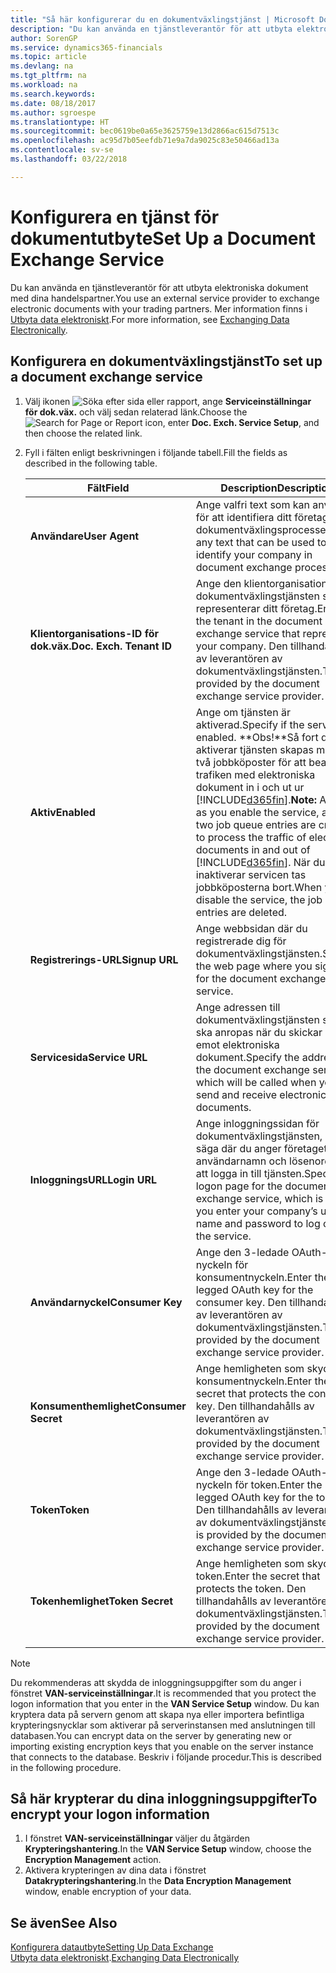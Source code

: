 ```yaml
---
title: "Så här konfigurerar du en dokumentväxlingstjänst | Microsoft Docs"
description: "Du kan använda en tjänstleverantör för att utbyta elektroniska dokument med dina handelspartner."
author: SorenGP
ms.service: dynamics365-financials
ms.topic: article
ms.devlang: na
ms.tgt_pltfrm: na
ms.workload: na
ms.search.keywords: 
ms.date: 08/18/2017
ms.author: sgroespe
ms.translationtype: HT
ms.sourcegitcommit: bec0619be0a65e3625759e13d2866ac615d7513c
ms.openlocfilehash: ac95d7b05eefdb71e9a7da9025c83e50466ad13a
ms.contentlocale: sv-se
ms.lasthandoff: 03/22/2018

---
```

# <a name="set-up-a-document-exchange-service"></a><span data-ttu-id="95034-103">Konfigurera en tjänst för dokumentutbyte</span><span class="sxs-lookup"><span data-stu-id="95034-103">Set Up a Document Exchange Service</span></span>
<span data-ttu-id="95034-104">Du kan använda en tjänstleverantör för att utbyta elektroniska dokument med dina handelspartner.</span><span class="sxs-lookup"><span data-stu-id="95034-104">You use an external service provider to exchange electronic documents with your trading partners.</span></span> <span data-ttu-id="95034-105">Mer information finns i [Utbyta data elektroniskt](across-data-exchange.md).</span><span class="sxs-lookup"><span data-stu-id="95034-105">For more information, see [Exchanging Data Electronically](across-data-exchange.md).</span></span>  

## <a name="to-set-up-a-document-exchange-service"></a><span data-ttu-id="95034-106">Konfigurera en dokumentväxlingstjänst</span><span class="sxs-lookup"><span data-stu-id="95034-106">To set up a document exchange service</span></span>  
1. <span data-ttu-id="95034-107">Välj ikonen ![Söka efter sida eller rapport](media/ui-search/search_small.png "Ikonen Söka efter sida eller rapport"), ange **Serviceinställningar för dok.väx.** och välj sedan relaterad länk.</span><span class="sxs-lookup"><span data-stu-id="95034-107">Choose the ![Search for Page or Report](media/ui-search/search_small.png "Search for Page or Report icon") icon, enter **Doc. Exch. Service Setup**, and then choose the related link.</span></span>  
2. <span data-ttu-id="95034-108">Fyll i fälten enligt beskrivningen i följande tabell.</span><span class="sxs-lookup"><span data-stu-id="95034-108">Fill the fields as described in the following table.</span></span>  

    |<span data-ttu-id="95034-109">Fält</span><span class="sxs-lookup"><span data-stu-id="95034-109">Field</span></span>|<span data-ttu-id="95034-110">Description</span><span class="sxs-lookup"><span data-stu-id="95034-110">Description</span></span>|  
    |---------------------------------|---------------------------------------|  
    |<span data-ttu-id="95034-111">**Användare**</span><span class="sxs-lookup"><span data-stu-id="95034-111">**User Agent**</span></span>|<span data-ttu-id="95034-112">Ange valfri text som kan användas för att identifiera ditt företag i dokumentväxlingsprocesser.</span><span class="sxs-lookup"><span data-stu-id="95034-112">Enter any text that can be used to identify your company in document exchange processes.</span></span>|  
    |<span data-ttu-id="95034-113">**Klientorganisations-ID för dok.väx.**</span><span class="sxs-lookup"><span data-stu-id="95034-113">**Doc. Exch. Tenant ID**</span></span>|<span data-ttu-id="95034-114">Ange den klientorganisation i dokumentväxlingstjänsten som representerar ditt företag.</span><span class="sxs-lookup"><span data-stu-id="95034-114">Enter the tenant in the document exchange service that represents your company.</span></span> <span data-ttu-id="95034-115">Den tillhandahålls av leverantören av dokumentväxlingstjänsten.</span><span class="sxs-lookup"><span data-stu-id="95034-115">This is provided by the document exchange service provider.</span></span>|  
    |<span data-ttu-id="95034-116">**Aktiv**</span><span class="sxs-lookup"><span data-stu-id="95034-116">**Enabled**</span></span>|<span data-ttu-id="95034-117">Ange om tjänsten är aktiverad.</span><span class="sxs-lookup"><span data-stu-id="95034-117">Specify if the service is enabled.</span></span> <span data-ttu-id="95034-118">**Obs!**Så fort du aktiverar tjänsten skapas minst två jobbköposter för att bearbeta trafiken med elektroniska dokument in i och ut ur [!INCLUDE[d365fin](includes/d365fin_md.md)].</span><span class="sxs-lookup"><span data-stu-id="95034-118">**Note:**  As soon as you enable the service, at least two job queue entries are created to process the traffic of electronic documents in and out of [!INCLUDE[d365fin](includes/d365fin_md.md)].</span></span> <span data-ttu-id="95034-119">När du inaktiverar servicen tas jobbköposterna bort.</span><span class="sxs-lookup"><span data-stu-id="95034-119">When you disable the service, the job queue entries are deleted.</span></span>|  
    |<span data-ttu-id="95034-120">**Registrerings-URL**</span><span class="sxs-lookup"><span data-stu-id="95034-120">**Signup URL**</span></span>|<span data-ttu-id="95034-121">Ange webbsidan där du registrerade dig för dokumentväxlingstjänsten.</span><span class="sxs-lookup"><span data-stu-id="95034-121">Specify the web page where you sign up for the document exchange service.</span></span>|  
    |<span data-ttu-id="95034-122">**Servicesida**</span><span class="sxs-lookup"><span data-stu-id="95034-122">**Service URL**</span></span>|<span data-ttu-id="95034-123">Ange adressen till dokumentväxlingstjänsten som ska anropas när du skickar och tar emot elektroniska dokument.</span><span class="sxs-lookup"><span data-stu-id="95034-123">Specify the address of the document exchange service, which will be called when you send and receive electronic documents.</span></span>|  
    |<span data-ttu-id="95034-124">**InloggningsURL**</span><span class="sxs-lookup"><span data-stu-id="95034-124">**Login URL**</span></span>|<span data-ttu-id="95034-125">Ange inloggningssidan för dokumentväxlingstjänsten, det vill säga där du anger företagets användarnamn och lösenord för att logga in till tjänsten.</span><span class="sxs-lookup"><span data-stu-id="95034-125">Specify the logon page for the document exchange service, which is where you enter your company’s user name and password to log on to the service.</span></span>|  
    |<span data-ttu-id="95034-126">**Användarnyckel**</span><span class="sxs-lookup"><span data-stu-id="95034-126">**Consumer Key**</span></span>|<span data-ttu-id="95034-127">Ange den 3-ledade OAuth-nyckeln för konsumentnyckeln.</span><span class="sxs-lookup"><span data-stu-id="95034-127">Enter the 3-legged OAuth key for the consumer key.</span></span> <span data-ttu-id="95034-128">Den tillhandahålls av leverantören av dokumentväxlingstjänsten.</span><span class="sxs-lookup"><span data-stu-id="95034-128">This is provided by the document exchange service provider.</span></span>|  
    |<span data-ttu-id="95034-129">**Konsumenthemlighet**</span><span class="sxs-lookup"><span data-stu-id="95034-129">**Consumer Secret**</span></span>|<span data-ttu-id="95034-130">Ange hemligheten som skyddar konsumentnyckeln.</span><span class="sxs-lookup"><span data-stu-id="95034-130">Enter the secret that protects the consumer key.</span></span> <span data-ttu-id="95034-131">Den tillhandahålls av leverantören av dokumentväxlingstjänsten.</span><span class="sxs-lookup"><span data-stu-id="95034-131">This is provided by the document exchange service provider.</span></span>|  
    |<span data-ttu-id="95034-132">**Token**</span><span class="sxs-lookup"><span data-stu-id="95034-132">**Token**</span></span>|<span data-ttu-id="95034-133">Ange den 3-ledade OAuth-nyckeln för token.</span><span class="sxs-lookup"><span data-stu-id="95034-133">Enter the 3-legged OAuth key for the token.</span></span> <span data-ttu-id="95034-134">Den tillhandahålls av leverantören av dokumentväxlingstjänsten.</span><span class="sxs-lookup"><span data-stu-id="95034-134">This is provided by the document exchange service provider.</span></span>|  
    |<span data-ttu-id="95034-135">**Tokenhemlighet**</span><span class="sxs-lookup"><span data-stu-id="95034-135">**Token Secret**</span></span>|<span data-ttu-id="95034-136">Ange hemligheten som skyddar token.</span><span class="sxs-lookup"><span data-stu-id="95034-136">Enter the secret that protects the token.</span></span> <span data-ttu-id="95034-137">Den tillhandahålls av leverantören av dokumentväxlingstjänsten.</span><span class="sxs-lookup"><span data-stu-id="95034-137">This is provided by the document exchange service provider.</span></span>|  

> [!NOTE]  
>  <span data-ttu-id="95034-138">Du rekommenderas att skydda de inloggningsuppgifter som du anger i fönstret **VAN-serviceinställningar**.</span><span class="sxs-lookup"><span data-stu-id="95034-138">It is recommended that you protect the logon information that you enter in the **VAN Service Setup** window.</span></span> <span data-ttu-id="95034-139">Du kan kryptera data på servern genom att skapa nya eller importera befintliga krypteringsnycklar som aktiverar på serverinstansen med anslutningen till databasen.</span><span class="sxs-lookup"><span data-stu-id="95034-139">You can encrypt data on the server by generating new or importing existing encryption keys that you enable on the server instance that connects to the database.</span></span> <span data-ttu-id="95034-140">Beskriv i följande procedur.</span><span class="sxs-lookup"><span data-stu-id="95034-140">This is described in the following procedure.</span></span>  

## <a name="to-encrypt-your-logon-information"></a><span data-ttu-id="95034-141">Så här krypterar du dina inloggningsuppgifter</span><span class="sxs-lookup"><span data-stu-id="95034-141">To encrypt your logon information</span></span>  
1. <span data-ttu-id="95034-142">I fönstret **VAN-serviceinställningar** väljer du åtgärden **Krypteringshantering**.</span><span class="sxs-lookup"><span data-stu-id="95034-142">In the **VAN Service Setup** window, choose the **Encryption Management** action.</span></span>  
2. <span data-ttu-id="95034-143">Aktivera krypteringen av dina data i fönstret **Datakrypteringshantering**.</span><span class="sxs-lookup"><span data-stu-id="95034-143">In the **Data Encryption Management** window, enable encryption of your data.</span></span> <!--For more information, see [Manage Data Encryption](../manage-data-encryption.md).-->  

## <a name="see-also"></a><span data-ttu-id="95034-144">Se även</span><span class="sxs-lookup"><span data-stu-id="95034-144">See Also</span></span>  
[<span data-ttu-id="95034-145">Konfigurera datautbyte</span><span class="sxs-lookup"><span data-stu-id="95034-145">Setting Up Data Exchange</span></span>](across-set-up-data-exchange.md)  
<span data-ttu-id="95034-146">[Utbyta data elektroniskt](across-data-exchange.md).</span><span class="sxs-lookup"><span data-stu-id="95034-146">[Exchanging Data Electronically](across-data-exchange.md)</span></span>

